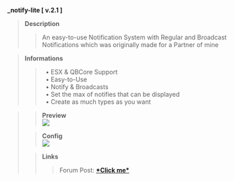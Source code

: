 <strong>_notify-lite [ v.2.1 ]</strong>

<blockquote>
<b>Description</b><br>
<blockquote>
An easy-to-use Notification System with Regular and Broadcast Notifications which was originally made for a Partner of mine</blockquote>
</blockquote>

<blockquote>
<b>Informations</b><br>
<blockquote>
‏‏‎ ‎‏‏‎‏‏‎ ‎•  ESX & QBCore Support<br>
‏‏‎ ‎‏‏‎‏‏‎ ‎•  Easy-to-Use<br>
‏‏‎ ‎‏‏‎‏‏‎ ‎•  Notify & Broadcasts<br>
‏‏‎ ‎‏‏‎‏‏‎ ‎•  Set the max of notifies that can be displayed<br>
‏‏‎ ‎‏‏‎‏‏‎ ‎•  Create as much types as you want<br>
</blockquote>
</blockquote>

<blockquote>

>**Preview**<br>
>![](https://media.discordapp.net/attachments/725329625919782962/1215371327796547594/Screenshot_2024-03-05_203640.png?ex=65fc81c1&is=65ea0cc1&hm=a1d3bca8c5e47b1ed612f107b2482df1ecf75aa7df2ef7bde84a4b15a51531ea&=&format=webp&quality=lossless&width=1046&height=588)

>**Config**<br>
>![](https://media.discordapp.net/attachments/725329625919782962/1215596676757196800/code.png?ex=65fd53a0&is=65eadea0&hm=9203c554c3c5096b3f6d47c035cc54b7495b8382df5bad6c4d075d9cdf40b604&=&format=webp&quality=lossless&width=321&height=588)


> **Links**
>> Forum Post: **[\*Click me\*](https://forum.cfx.re/t/release-qbcore-notify-lite-an-easy-to-use-notification-system/5216044)**
